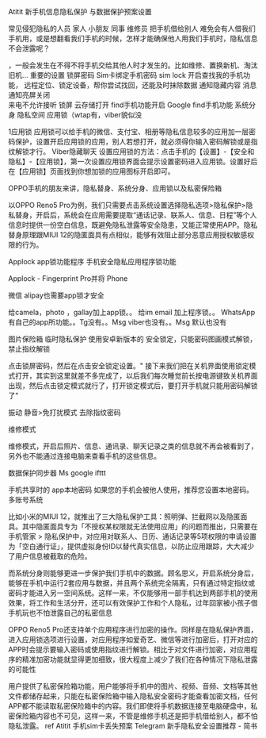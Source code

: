 Atitit 新手机信息隐私保护 与数据保护预案设置


常见侵犯隐私的人员
家人 小朋友 同事  维修员  把手机借给别人
难免会有人借我们手机用，或是想翻看我们手机的时候，怎样才能确保他人用我们手机时，隐私信息不会泄露呢？

，一般会发生在不得不将手机交给其他人时才发生的。比如维修、置换新机、淘汰旧机…
重要的设置
锁屏密码
Sim卡绑定手机密码 sim lock
开启查找我的手机功能，
远程定位、锁定设备，帮你尝试找回，还能及时抹除数据
通知隐藏内容
消息通知亮屏关闭	
来电不允许接听 锁屏
云存储打开  find手机功能开启
Google find手机功能
系统分身  隐私空间
应用锁（wtap有，viber貌似没

1应用锁
应用锁可以给手机的微信、支付宝、相册等隐私信息较多的应用加一层密码保护，设置开启应用锁的应用，别人若想打开，就必须得你输入密码解锁或是指纹解锁才行。
Viber隐藏聊天
设置应用锁的方法：点击手机的【设置】-【安全和隐私】-【应用锁】，第一次设置应用锁界面会提示设置密码进入应用锁。设置好后在【应用锁】页面找到你想加锁的应用图标开启即可。

OPPO手机的朋友来讲，隐私替身、系统分身、应用锁以及私密保险箱

以OPPO Reno5 Pro为例，我们只需要点击系统设置选择隐私选项>隐私保护>隐私替身，开启后，系统会在应用需要提取“通话记录、联系人、信息、日程”等个人信息时提供一份空白信息，既避免隐私泄露等安全隐患，又能正常使用APP。隐私替身原理跟MIUI 12的隐匿面具有点相似，能够有效阻止部分恶意应用授权敏感权限的行为。

Applock app锁功能程序
手机安全隐私应用程序锁功能



Applock - Fingerprint Pro并将 Phone 


微信 alipay也需要app锁才安全

给camela，photo ，gallay加上app锁。。
给im  email 加上程序锁。。
WhatsApp有自己的app所功能。。Tg没有。。Msg viber也没有。。Msg 默认也没有

图片保险箱
临时隐私保护
 使用安卓新版本的  安全锁定，只能密码图画模式解锁，禁止指纹解锁

点击锁屏密码，然后在点击安全锁定设置。"
接下来我们把在关机界面使用锁定模式打开，其实到这里就差不多完成了，以后我们每次睡觉前长按电源键致关机界面出现，然后点击锁定模式就行了，打开锁定模式后，要打开手机就只能用密码解锁了"

振动  静音>免打扰模式
去除指纹密码

维修模式

维修模式，开启后照片、信息、通讯录、聊天记录之类的信息就不再会被看到了，另外也不能通过连接电脑来查看手机的这些信息。

数据保护同步器
Ms google ifttt

手机共享时的 app本地密码
如果您的手机会被他人使用，推荐您设置本地密码。
多账号系统 


比如小米的MIUI 12，就推出了三大隐私保护工具：照明弹、拦截网以及隐匿面具。其中隐匿面具专为「不授权某权限就无法使用应用」的问题而推出，只需要在手机管家 > 隐私保护中，对应用对联系人、日历、通话记录等5项权限的申请设置为「空白通行证」，提供虚拟身份ID以替代真实信息，以防止应用跟踪，大大减少了用户信息被截取的危险。

而系统分身则能够更进一步保护我们手机中的数据。顾名思义，开启系统分身后，能够在手机中运行2套应用与数据，并且两个系统完全隔离，只有通过特定指纹或密码才能进入另一空间系统。这样一来，不仅能够用一部手机达到两部手机的使用效果，将工作和生活分开，还可以有效保护工作和个人隐私，过年回家被小孩子借手机玩也不怕泄露自己的私密信息


OPPO Reno5 Pro还支持单个应用程序进行加密的操作。同样是在隐私保护界面，进入应用锁选项进行设置，对应用程序如爱奇艺、微信等进行加密后，打开对应的APP时会提示要输入密码或使用指纹进行解锁。相比于对文件进行加密，对应用程序的精准加密功能就显得更加细致，很大程度上减少了我们在各种情况下隐私泄露的可能性

用户提供了私密保险箱功能，用户能够将手机中的图片、视频、音频、文档等其他文件都储存起来，只能在私密保险箱中输入隐私安全密码才能查看加密文档，任何APP都不能读取私密保险箱中的内容。我们即使将手机数据连接至电脑硬盘中，私密保险箱内容也不可见，这样一来，不管是维修手机还是把手机借给别人，都不怕隐私泄露。
ref
Atitit 手机sim卡丢失预案
Telegram 新手隐私安全设置推荐 - 简书


